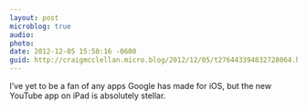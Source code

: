 ```yaml
---
layout: post
microblog: true
audio: 
photo: 
date: 2012-12-05 15:50:16 -0600
guid: http://craigmcclellan.micro.blog/2012/12/05/t276443394832728064.html
---
```

I’ve yet to be a fan of any apps Google has made for iOS, but the new YouTube app on iPad is absolutely stellar.
